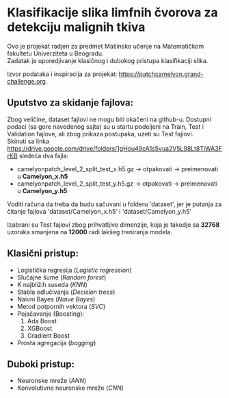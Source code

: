 # **Klasifikacije slika limfnih čvorova za detekciju malignih tkiva**

Ovo je projekat radjen za predmet Mašinsko učenje na Matematičkom fakultetu Univerziteta u Beogradu. \
Zadatak je uporedjivanje klasičnog i dubokog pristupa klasifikaciji slika. 

Izvor podataka i inspiracija za projekat: https://patchcamelyon.grand-challenge.org. 

## **Uputstvo za skidanje fajlova**:
Zbog veličine, dataset fajlovi ne mogu biti okačeni na github-u.
Dostupni podaci (sa gore navedenog sajta) su u startu podeljeni na Train, Test i Validation fajlove, ali zbog prikaza postupaka, uzeti su Test fajlovi. \
Skinuti sa linka https://drive.google.com/drive/folders/1gHou49cA1s5vua2V5L98Lt8TiWA3FrKB sledeća dva fajla:
* camelyonpatch_level_2_split_test_x.h5.gz -> otpakovati -> preimenovati u **Camelyon_x.h5**
* camelyonpatch_level_2_split_test_y.h5.gz -> otpakovati -> preimenovati u **Camelyon_y.h5**

Voditi računa da treba da budu sačuvani u folderu 'dataset', jer je putanja za čitanje fajlova 'dataset/Camelyon_x.h5' i 'dataset/Camelyon_y.h5'

Izabrani su Test fajlovi zbog prihvatljive dimenzije, koja je takodje sa **32768** uzoraka smanjena na **12000** radi lakšeg treniranja modela. 

## **Klasični pristup**:
* Logistička regresija (*Logistic regression*)
* Slučajne šume (*Random forest*)
* K najbližih suseda (*KNN*)
* Stabla odlučivanja (*Decision trees*)
* Naivni Bayes (*Naive Bayes*)
* Metod potpornih vektora (*SVC*)
* Pojačavanje (Boosting):
  1. Ada Boost
  2. XGBoost
  3. Gradient Boost
* Prosta agregacija (*bagging*)

## **Duboki pristup**:
* Neuronske mreže (*ANN*)
* Konvolutivne neuronske mreže (*CNN*)
